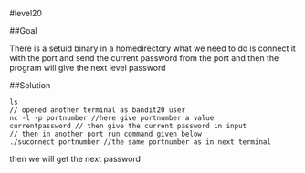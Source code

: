 #level20

##Goal

There is a setuid binary in a homedirectory what we need to do is connect it with the port and send the current password from the port and then the program will give the next level password

##Solution
```
ls
// opened another terminal as bandit20 user
nc -l -p portnumber //here give portnumber a value
currentpassword // then give the current password in input
// then in another port run command given below
./suconnect portnumber //the same portnumber as in next terminal
```
then we will get the next password